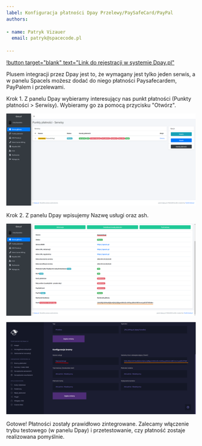 ```yaml
---
label: Konfiguracja płatności Dpay Przelewy/PaySafeCard/PayPal
authors:

- name: Patryk Vizauer
  email: patryk@spacecode.pl

---
```


[!button target="blank" text="Link do rejestracji w systemie Dpay.pl"](https://panel.dpay.pl/register)

Plusem integracji przez Dpay jest to, że wymagany jest tylko jeden serwis, a w panelu SpaceIs możesz dodać do niego
płatności Paysafecardem, PayPalem i przelewami.

Krok 1. Z panelu Dpay wybieramy interesujący nas punkt płatności (Punkty płatności > Serwisy). Wybieramy go za
pomocą przycisku "Otwórz".

![Lista Dpay](/static/payments/dpay1.png)

Krok 2. Z panelu Dpay wpisujemy Nazwę usługi oraz ash.

![Konfiguracja Dpay](/static/payments/dpay2.png)

![Konfiguracja SpaceIs](/static/payments/dpay3.png)

Gotowe! Płatności zostały prawidłowo zintegrowane. Zalecamy włączenie trybu testowego (w panelu Dpay) i przetestowanie,
czy płatność
zostaje realizowana pomyślnie.